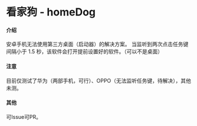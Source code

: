 # 看家狗 - homeDog

#### 介绍
安卓手机无法使用第三方桌面（启动器）的解决方案。
当监听到两次点击任务键间隔小于 1.5 秒，该软件会打开提前设置好的软件。（可以不是桌面）

#### 注意
目前仅测试了华为（两部手机，可行）、OPPO（无法监听任务键，待解决），其他未测。

#### 其他
可Issue可PR。